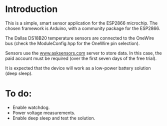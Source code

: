 # Introduction

This is a simple, smart sensor application for the ESP2866 microchip. The chosen framework is Arduino, with a community package for the ESP2866.

The Dallas DS18B20 temperature sensors are connected to the OneWire bus (check the ModuleConfig.hpp for the OneWire pin selection).

Sensors use the www.asksensors.com server to store data. In this case, the paid account must be required (over the first seven days of the free trial).

It is expected that the device will work as a low-power battery solution (deep sleep).

# To do:
- Enable watchdog.
- Power voltage measurements.
- Enable deep sleep and test the solution.
